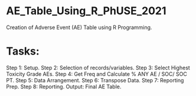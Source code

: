 # AE_Table_Using_R_PhUSE_2021

Creation of Adverse Event (AE) Table using R Programming.

# Tasks:

Step 1: Setup.
Step 2: Selection of records/variables.
Step 3: Select Highest Toxicity Grade AEs.
Step 4: Get Freq and Calculate % ANY AE / SOC/ SOC PT.
Step 5: Data Arrangement.
Step 6: Transpose Data.
Step 7: Reporting Prep.
Step 8: Reporting.
Output: Final AE Table.
